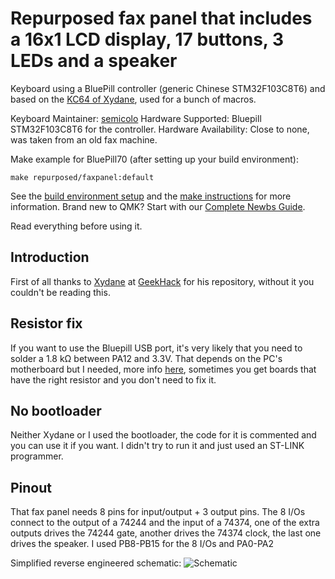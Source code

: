 
# Repurposed fax panel that includes a 16x1 LCD display, 17 buttons, 3 LEDs and a speaker

Keyboard using a BluePill controller (generic Chinese STM32F103C8T6) and based on the [KC64 of Xydane](https://github.com/Xydane/qmk_firmware), used for a bunch of macros.

Keyboard Maintainer: [semicolo](https://github.com/semicolo)
Hardware Supported: Bluepill STM32F103C8T6 for the controller.
Hardware Availability: Close to none, was taken from an old fax machine.

Make example for BluePill70 (after setting up your build environment):

    make repurposed/faxpanel:default

See the [build environment setup](https://docs.qmk.fm/#/getting_started_build_tools) and the [make instructions](https://docs.qmk.fm/#/getting_started_make_guide) for more information. Brand new to QMK? Start with our [Complete Newbs Guide](https://docs.qmk.fm/#/newbs).

Read everything before using it.

## Introduction

First of all thanks to [Xydane](https://github.com/Xydane) at [GeekHack](https://geekhack.org/) for his repository, without it you couldn't be reading this.

## Resistor fix

If you want to use the Bluepill USB port, it's very likely that you need to solder a 1.8 kΩ between PA12 and 3.3V. That depends on the PC's motherboard but I needed, more info [here](https://wiki.stm32duino.com/index.php?title=Blue_Pill), sometimes you get boards that have the right resistor and you don't need to fix it.

## No bootloader

Neither Xydane or I used the bootloader, the code for it is commented and you can use it if you want. I didn't try to run it and just used an ST-LINK programmer.

## Pinout

That fax panel needs 8 pins for input/output + 3 output pins.
The 8 I/Os connect to the output of a 74244 and the input of a 74374, one of the extra outputs drives the 74244 gate, another drives the 74374 clock, the last one drives the speaker.
I used PB8-PB15 for the 8 I/Os and PA0-PA2

Simplified reverse engineered schematic:
![Schematic](https://i.imgur.com/ZRyPguO.png)

